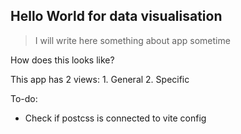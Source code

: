 ## Hello World for data visualisation

> I will write here something about app sometime

How does this looks like?

This app has 2 views:
    1. General 
    2. Specific

To-do:
 - Check if postcss is connected to vite config